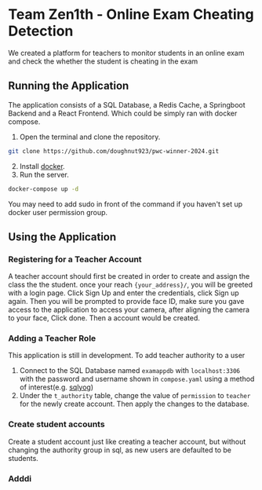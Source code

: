 # Team Zen1th - Online Exam Cheating Detection
We created a platform for teachers to monitor students in an online exam and check the whether the student is cheating in the exam 

## Running the Application
The application consists of a SQL Database, a Redis Cache, a Springboot Backend and a React Frontend. Which could be simply ran with docker compose.
1. Open the terminal and clone the repository.
```sh
git clone https://github.com/doughnut923/pwc-winner-2024.git
```
2. Install [docker](https://docs.docker.com/get-started/get-docker/). 
3. Run the server.
```sh
docker-compose up -d
```
You may need to add sudo in front of the command if you haven't set up docker user permission group.


## Using the Application

### Registering for a Teacher Account

A teacher account should first be created in order to create and assign the class the the student. once your reach `{your_address}/`, you will be greeted with a login page. Click Sign Up and enter the credentials, click Sign up again. Then you will be prompted to provide face ID, make sure you gave access to the application to access your camera, after aligning the camera to your face, Click done. Then a account would be created.

### Adding a Teacher Role

This application is still in development. To add teacher authority to a user
1. Connect to the SQL Database named `examappdb` with `localhost:3306` with the password and username shown in `compose.yaml` using a method of interest(e.g. [sqlyog](https://github.com/webyog/sqlyog-community/wiki/Downloads))
2. Under the `t_authority` table, change the value of `permission` to `teacher` for the newly create account. Then apply the changes to the database.

### Create student accounts

Create a student account just like creating a teacher account, but without changing the authority group in sql, as new users are defaulted to be students.

### Adddi
